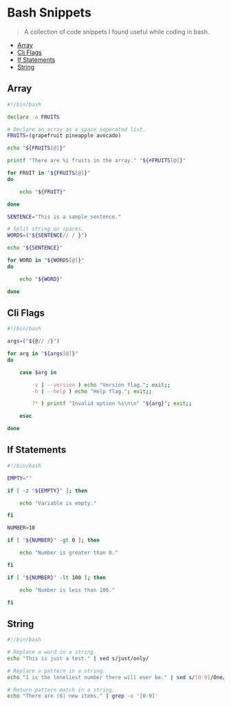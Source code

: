 # Bash Snippets

> A collection of code snippets I found useful while coding in bash.

- [Array](#array)
- [Cli Flags](#cli-flags)
- [If Statements](#if-statements)
- [String](#string)

## Array

```bash
#!/bin/bash

declare -a FRUITS

# Declare an array as a space seperated list.
FRUITS=(grapefruit pineapple avocado)

echo "${FRUITS[@]}"

printf "There are %i fruits in the array." "${#FRUITS[@]}"

for FRUIT in "${FRUITS[@]}"
do

	echo "${FRUIT}"

done

SENTENCE="This is a sample sentence."

# Split string on spaces.
WORDS=("${SENTENCE// / }")

echo "${SENTENCE}"

for WORD in "${WORDS[@]}"
do

	echo "${WORD}"

done
```

## Cli Flags

```bash
#!/bin/bash

args=("${@// /}")

for arg in "${args[@]}"
do

    case $arg in

        -v | --version ) echo "Version flag."; exit;;
        -h | --help ) echo "Help flag."; exit;;

        ?* ) printf "Invalid option %s\n\n" "${arg}"; exit;;

    esac

done
```

## If Statements

```bash
#!/bin/bash

EMPTY=""

if [ -z "${EMPTY}" ]; then

    echo "Variable is empty."

fi

NUMBER=10

if [ "${NUMBER}" -gt 0 ]; then

    echo "Number is greater than 0."

fi

if [ "${NUMBER}" -lt 100 ]; then

    echo "Number is less than 100."

fi
```

## String

```bash
#!/bin/bash

# Replace a word in a string.
echo "This is just a test." | sed s/just/only/

# Replace a pattern in a string.
echo "1 is the loneliest number there will ever be." | sed s/[0-9]/One/

# Return pattern match in a string.
echo "There are (6) new items." | grep -o '[0-9]'
```
